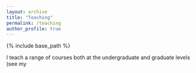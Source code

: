 ```yaml
---
layout: archive
title: "Teaching"
permalink: /teaching  
author_profile: true
---
```


{% include base_path %}

I teach a range of courses both at the undergraduate and graduate levels (see
my 


